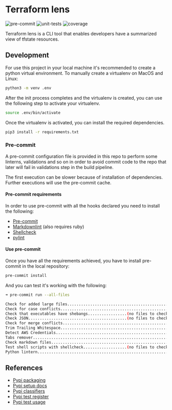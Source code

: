 # Terraform lens

![pre-commit](https://github.com/neovasili/tflens/workflows/pre-commit/badge.svg)
![unit-tests](https://github.com/neovasili/tflens/workflows/unit-tests/badge.svg)
![coverage](https://img.shields.io/static/v1.svg?label=coverage&message=38%25&color=orange)

Terraform lens is a CLI tool that enables developers have a summarized view of tfstate resources.

## Development

For use this project in your local machine it's recommended to create a python virtual environment. To manually create a virtualenv on MacOS and Linux:

```bash
python3 -m venv .env
```

After the init process completes and the virtualenv is created, you can use the following
step to activate your virtualenv.

```bash
source .env/bin/activate
```

Once the virtualenv is activated, you can install the required dependencies.

```bash
pip3 install -r requirements.txt
```

### Pre-commit

A pre-commit configuration file is provided in this repo to perform some linterns, validations and so on in order to avoid commit code to the repo that later will fail in validations step in the build pipeline.

The first execution can be slower because of installation of dependencies. Further executions will use the pre-commit cache.

#### Pre-commit requirements

In order to use pre-commit with all the hooks declared you need to install the following:

* [Pre-commit](https://pre-commit.com/#install)
* [Markdownlint](https://github.com/markdownlint/markdownlint) (also requires ruby)
* [Shellcheck](https://github.com/koalaman/shellcheck)
* [pylint](https://www.pylint.org/#install)

#### Use pre-commit

Once you have all the requirements achieved, you have to install pre-commit in the local repository:

```bash
pre-commit install
```

And you can test it's working with the following:

```bash
➜ pre-commit run --all-files

Check for added large files..............................................Passed
Check for case conflicts.................................................Passed
Check that executables have shebangs.................(no files to check)Skipped
Check JSON...........................................(no files to check)Skipped
Check for merge conflicts................................................Passed
Trim Trailing Whitespace.................................................Passed
Detect AWS Credentials...................................................Passed
Tabs remover.............................................................Passed
Check markdown files.....................................................Passed
Test shell scripts with shellcheck...................(no files to check)Skipped
Python lintern...........................................................Passed
```

## References

* [Pypi packaging](https://packaging.python.org/tutorials/packaging-projects/)
* [Pypi setup docs](https://packaging.python.org/guides/distributing-packages-using-setuptools/)
* [Pypi classifiers](https://pypi.org/classifiers/)
* [Pypi test register](https://test.pypi.org/account/register/)
* [Pypi test usage](https://packaging.python.org/guides/using-testpypi/)
